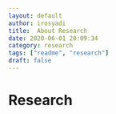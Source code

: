 ```yaml
---
layout: default
author: irosyadi
title:  About Research
date: 2020-06-01 20:09:34
category: research
tags: ["readme", "research"]
draft: false
---
```


# Research